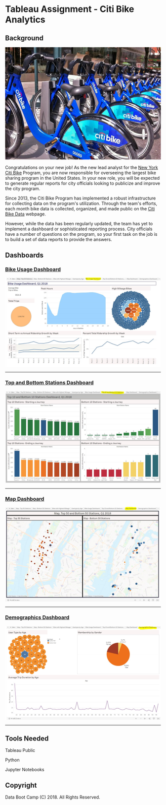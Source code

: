 # Tableau Assignment - Citi Bike Analytics

## Background

![Citi-Bikes](images/citi-bike-station-bikes.jpg)

Congratulations on your new job! As the new lead analyst for the [New York Citi Bike](https://en.wikipedia.org/wiki/Citi_Bike) Program, you are now responsible for overseeing the largest bike sharing program in the United States. In your new role, you will be expected to generate regular reports for city officials looking to publicize and improve the city program.

Since 2013, the Citi Bike Program has implemented a robust infrastructure for collecting data on the program's utilization. Through the team's efforts, each month bike data is collected, organized, and made public on the [Citi Bike Data](https://www.citibikenyc.com/system-data) webpage.

However, while the data has been regularly updated, the team has yet to implement a dashboard or sophisticated reporting process. City officials have a number of questions on the program, so your first task on the job is to build a set of data reports to provide the answers. 

## Dashboards

### <a href="https://public.tableau.com/profile/eddie5013#!/vizhome/citi_bike_q1_2018/BikeUsageDashboard" target="_blank"><strong>Bike Usage Dashboard</strong></a>

![Bike Usage DB Image](images/bike_usage_dashboard.JPG)

---

### <a href="https://public.tableau.com/profile/eddie5013#!/vizhome/citi_bike_q1_2018/Top10andBottom10StationsDashboard" target="_blank"><strong>Top and Bottom Stations Dashboard</strong></a>

![Top and Bottom Stations DB Image](images/top_10_btm_10_stations_dashboard.JPG)

---

### <a href="https://public.tableau.com/profile/eddie5013#!/vizhome/citi_bike_q1_2018/MapDashboard" target="_blank"><strong>Map Dashboard</strong></a>

![Map Stations DB Image](images/top_50_btm_50_stations_map_dashboard.JPG)

---

### <a href="https://public.tableau.com/profile/eddie5013#!/vizhome/citi_bike_q1_2018/DemographicsDashboard" target="_blank"><strong>Demographics Dashboard</strong></a>

![Demographics DB Image](images/demographics_dashboard.JPG)

---

## Tools Needed

Tableau Public

Python

Jupyter Notebooks

## Copyright

Data Boot Camp (C) 2018. All Rights Reserved.
